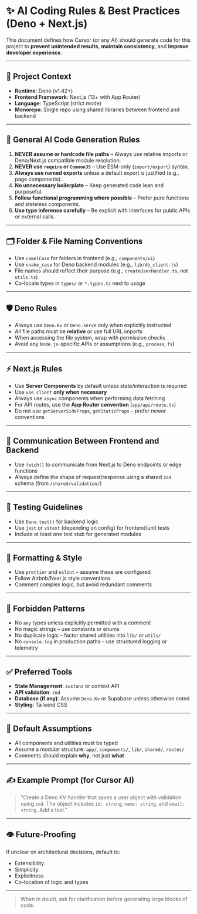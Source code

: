 # ✨ AI Coding Rules & Best Practices (Deno + Next.js)

This document defines how Cursor (or any AI) should generate code for this project to **prevent unintended results**, **maintain consistency**, and **improve developer experience**.

---

## 🔧 Project Context

- **Runtime**: Deno (v1.42+)
- **Frontend Framework**: Next.js (13+ with App Router)
- **Language**: TypeScript (strict mode)
- **Monorepo**: Single repo using shared libraries between frontend and backend

---

## 🧠 General AI Code Generation Rules

1. **NEVER assume or hardcode file paths** – Always use relative imports or Deno/Next.js compatible module resolution.
2. **NEVER use `require` or `CommonJS`** – Use ESM-only (`import/export`) syntax.
3. **Always use named exports** unless a default export is justified (e.g., page components).
4. **No unnecessary boilerplate** – Keep generated code lean and purposeful.
5. **Follow functional programming where possible** – Prefer pure functions and stateless components.
6. **Use type inference carefully** – Be explicit with interfaces for public APIs or external calls.

---

## 🗂 Folder & File Naming Conventions

- Use `camelCase` for folders in frontend (e.g., `components/ui`)
- Use `snake_case` for Deno backend modules (e.g., `lib/db_client.ts`)
- File names should reflect their purpose (e.g., `createUserHandler.ts`, not `utils.ts`)
- Co-locate types in `types/` or `*.types.ts` next to usage

---

## 🛡 Deno Rules

- Always use `Deno.Kv` or `Deno.serve` only when explicitly instructed
- All file paths must be **relative** or use full URL imports
- When accessing the file system, wrap with permission checks
- Avoid any `Node.js`-specific APIs or assumptions (e.g., `process`, `fs`)

---

## ⚡ Next.js Rules

- Use **Server Components** by default unless state/interaction is required
- Use `use client` **only when necessary**
- Always use `async` components when performing data fetching
- For API routes, use the **App Router convention** (`app/api/route.ts`)
- Do not use `getServerSideProps`, `getStaticProps` – prefer newer conventions

---

## 💬 Communication Between Frontend and Backend

- Use `fetch()` to communicate from Next.js to Deno endpoints or edge functions
- Always define the shape of request/response using a shared `zod` schema (from `/shared/validation/`)

---

## 🧪 Testing Guidelines

- Use `Deno.test()` for backend logic
- Use `jest` or `vitest` (depending on config) for frontend/unit tests
- Include at least one test stub for generated modules

---

## 🧼 Formatting & Style

- Use `prettier` and `eslint` – assume these are configured
- Follow Airbnb/Next.js style conventions
- Comment complex logic, but avoid redundant comments

---

## 🚫 Forbidden Patterns

- No `any` types unless explicitly permitted with a comment
- No magic strings – use constants or enums
- No duplicate logic – factor shared utilities into `lib/` or `utils/`
- No `console.log` in production paths – use structured logging or telemetry

---

## ✅ Preferred Tools

- **State Management**: `zustand` or context API
- **API validation**: `zod`
- **Database (if any)**: Assume `Deno.Kv` or Supabase unless otherwise noted
- **Styling**: Tailwind CSS

---

## 📌 Default Assumptions

- All components and utilities must be typed
- Assume a modular structure: `app/`, `components/`, `lib/`, `shared/`, `routes/`
- Comments should explain **why**, not just **what**

---

## ✍️ Example Prompt (for Cursor AI)

> "Create a Deno KV handler that saves a user object with validation using `zod`. The object includes `id: string`, `name: string`, and `email: string`. Add a test."

---

## 👁️ Future-Proofing

If unclear on architectural decisions, default to:
- Extensibility
- Simplicity
- Explicitness
- Co-location of logic and types

---

> When in doubt, ask for clarification before generating large blocks of code.